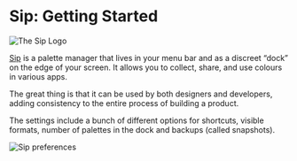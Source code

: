 # Sip: Getting Started

![The Sip Logo](/images/colour/logo-sip.svg)

[Sip](http://sipapp.io/) is a palette manager that lives in your menu bar and as a discreet “dock” on the edge of your screen. It allows you to collect, share, and use colours in various apps.

The great thing is that it can be used by both designers and developers, adding consistency to the entire process of building a product.

The settings include a bunch of different options for shortcuts, visible formats, number of palettes in the dock and backups (called snapshots).

![Sip preferences](/images/colour/sip-preferences-topbar.gif)

